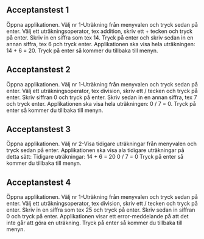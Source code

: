 ## Acceptanstest 1
Öppna applikationen. Välj nr 1-Uträkning från menyvalen och tryck sedan på enter. 
Välj ett uträkningsoperator, tex addition, skriv ett + tecken och tryck på enter.
Skriv in en siffra som tex 14. Tryck på enter och skriv sedan in en annan siffra, tex 6 pch tryck enter.
Applikationen ska visa hela uträkningen: 14 + 6 = 20. Tryck på enter så kommer du tillbaka till menyn.

## Acceptanstest 2
Öppna applikationen. Välj nr 1-Uträkning från menyvalen och tryck sedan på enter. 
Välj ett uträkningsoperator, tex division, skriv ett / tecken och tryck på enter.
Skriv siffran 0 och tryck på enter. Skriv sedan in en annan siffra, tex 7 och tryck enter.
Applikationen ska visa hela uträkningen: 0 / 7 = 0. Tryck på enter så kommer du tillbaka till menyn.

## Acceptanstest 3
Öppna applikationen. Välj nr 2-Visa tidigare uträkningar från menyvalen och tryck sedan på enter.
Applikationen ska visa ala tidigare uträkningar på detta sätt:
Tidigare uträkningar:
14 + 6 = 20
0 / 7 = 0
Tryck på enter så kommer du tillbaka till menyn.

## Acceptanstest 4
Öppna applikationen. Välj nr 1-Uträkning från menyvalen och tryck sedan på enter. 
Välj ett uträkningsoperator, tex division, skriv ett / tecken och tryck på enter.
Skriv in en siffra som tex 25 och tryck på enter. Skriv sedan in siffran 0 och tryck på enter.
Applikationen visar ett error-meddelande på att det inte går att göra en uträkning.
Tryck på enter så kommer du tillbaka till menyn.
